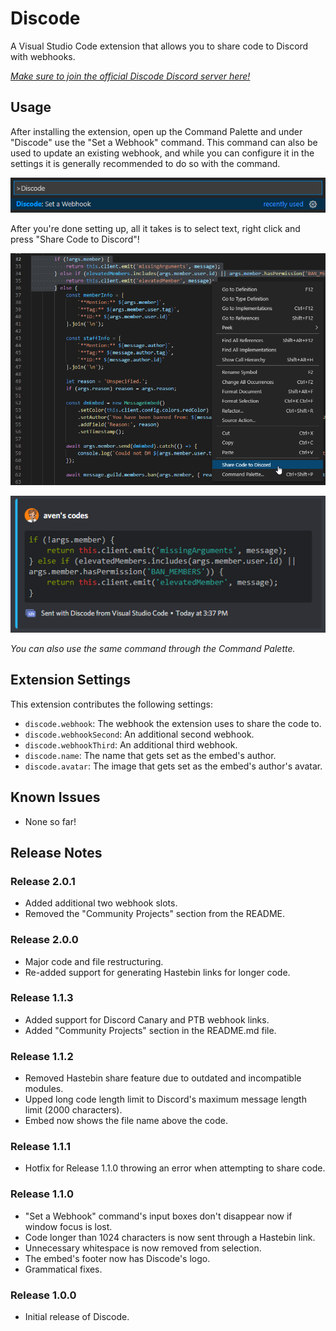 # Discode

A Visual Studio Code extension that allows you to share code to Discord with webhooks.

*[Make sure to join the official Discode Discord server here!](https://discord.gg/Cm3ADqfPpp)*

## Usage

After installing the extension, open up the Command Palette and under "Discode" use the "Set a Webhook" command.
This command can also be used to update an existing webhook, and while you can configure it in the settings it is generally recommended to do so with the command.

![settingUp](images/settingUp.png)

After you're done setting up, all it takes is to select text, right click and press "Share Code to Discord"!

![usage](images/usage.png)

![result](images/result.png)

*You can also use the same command through the Command Palette.*

## Extension Settings

This extension contributes the following settings:

* `discode.webhook`: The webhook the extension uses to share the code to.
* `discode.webhookSecond`: An additional second webhook.
* `discode.webhookThird`: An additional third webhook.
* `discode.name`: The name that gets set as the embed's author.
* `discode.avatar`: The image that gets set as the embed's author's avatar.

## Known Issues

* None so far!

## Release Notes

### Release 2.0.1

* Added additional two webhook slots.
* Removed the "Community Projects" section from the README.

### Release 2.0.0

* Major code and file restructuring.
* Re-added support for generating Hastebin links for longer code.

### Release 1.1.3

* Added support for Discord Canary and PTB webhook links.
* Added "Community Projects" section in the README.md file.

### Release 1.1.2

* Removed Hastebin share feature due to outdated and incompatible modules.
* Upped long code length limit to Discord's maximum message length limit (2000 characters).
* Embed now shows the file name above the code.

### Release 1.1.1

* Hotfix for Release 1.1.0 throwing an error when attempting to share code.

### Release 1.1.0

* "Set a Webhook" command's input boxes don't disappear now if window focus is lost.
* Code longer than 1024 characters is now sent through a Hastebin link.
* Unnecessary whitespace is now removed from selection.
* The embed's footer now has Discode's logo.
* Grammatical fixes.

### Release 1.0.0

* Initial release of Discode.
